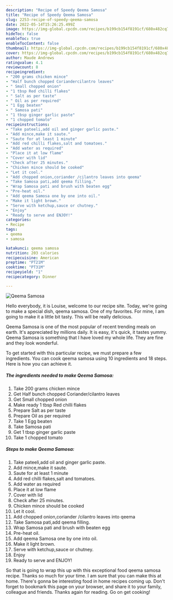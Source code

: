 ```yaml
---
description: "Recipe of Speedy Qeema Samosa"
title: "Recipe of Speedy Qeema Samosa"
slug: 2253-recipe-of-speedy-qeema-samosa
date: 2022-05-14T15:26:25.499Z
image: https://img-global.cpcdn.com/recipes/b199cb154f8191cf/680x482cq70/qeema-samosa-recipe-main-photo.jpg
hideToc: false
enableToc: true
enableTocContent: false
thumbnail: https://img-global.cpcdn.com/recipes/b199cb154f8191cf/680x482cq70/qeema-samosa-recipe-main-photo.jpg
cover: https://img-global.cpcdn.com/recipes/b199cb154f8191cf/680x482cq70/qeema-samosa-recipe-main-photo.jpg
author: Maude Andrews
ratingvalue: 4.1
reviewcount: 8
recipeingredient:
- "200 grams chicken mince"
- "Half bunch chopped Coriandercilantro leaves"
- " Small chopped onion"
- "1 tbsp Red chilli flakes"
- " Salt as per taste"
- " Oil as per required"
- "1 Egg beaten"
- " Samosa pati"
- "1 tbsp ginger garlic paste"
- "1 chopped tomato"
recipeinstructions:
- "Take pateeli,add oil and ginger garlic paste."
- "Add mince,make it saute."
- "Saute for at least 1 minute"
- "Add red chilli flakes,salt and tomatoes."
- "Add water as required"
- "Place it at low flame"
- "Cover with lid"
- "Check after 25 minutes."
- "Chicken mince should be cooked"
- "Let it cool."
- "Add chopped onion,coriander /cilantro leaves into qeema"
- "Take Samosa pati,add qeema filling."
- "Wrap Samosa pati and brush with beaten egg"
- "Pre-heat oil."
- "Add qeema Samosa one by one into oil."
- "Make it light brown."
- "Serve with ketchup,sauce or chutney."
- "Enjoy"
- "Ready to serve and ENJOY!"
categories:
- Recipe
tags:
- qeema
- samosa

katakunci: qeema samosa 
nutrition: 203 calories
recipecuisine: American
preptime: "PT21M"
cooktime: "PT31M"
recipeyield: "1"
recipecategory: Dinner

---
```



![Qeema Samosa](https://img-global.cpcdn.com/recipes/b199cb154f8191cf/680x482cq70/qeema-samosa-recipe-main-photo.jpg)

Hello everybody, it is Louise, welcome to our recipe site. Today, we're going to make a special dish, qeema samosa. One of my favorites. For mine, I am going to make it a little bit tasty. This will be really delicious.

Qeema Samosa is one of the most popular of recent trending meals on earth. It's appreciated by millions daily. It is easy, it's quick, it tastes yummy. Qeema Samosa is something that I have loved my whole life. They are fine and they look wonderful.




To get started with this particular recipe, we must prepare a few ingredients. You can cook qeema samosa using 10 ingredients and 18 steps. Here is how you can achieve it.

<!--inarticleads1-->

##### The ingredients needed to make Qeema Samosa:

1. Take 200 grams chicken mince
1. Get Half bunch chopped Coriander/cilantro leaves
1. Get  Small chopped onion
1. Make ready 1 tbsp Red chilli flakes
1. Prepare  Salt as per taste
1. Prepare  Oil as per required
1. Take 1 Egg beaten
1. Take  Samosa pati
1. Get 1 tbsp ginger garlic paste
1. Take 1 chopped tomato




<!--inarticleads2-->

##### Steps to make Qeema Samosa:

1. Take pateeli,add oil and ginger garlic paste.
1. Add mince,make it saute.
1. Saute for at least 1 minute
1. Add red chilli flakes,salt and tomatoes.
1. Add water as required
1. Place it at low flame
1. Cover with lid
1. Check after 25 minutes.
1. Chicken mince should be cooked
1. Let it cool.
1. Add chopped onion,coriander /cilantro leaves into qeema
1. Take Samosa pati,add qeema filling.
1. Wrap Samosa pati and brush with beaten egg
1. Pre-heat oil.
1. Add qeema Samosa one by one into oil.
1. Make it light brown.
1. Serve with ketchup,sauce or chutney.
1. Enjoy
1. Ready to serve and ENJOY!



So that is going to wrap this up with this exceptional food qeema samosa recipe. Thanks so much for your time. I am sure that you can make this at home. There's gonna be interesting food in home recipes coming up. Don't forget to bookmark this page on your browser, and share it to your family, colleague and friends. Thanks again for reading. Go on get cooking!
